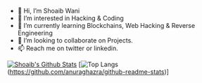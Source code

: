 - 👋 Hi, I’m Shoaib Wani
- 👀 I’m interested in Hacking & Coding
- 🌱 I’m currently learning Blockchains, Web Hacking & Reverse Engineering
- 💞️ I’m looking to collaborate on Projects.
- 📫 Reach me on twitter or linkedin.


[![Shoaib's Github Stats](https://github-readme-stats.vercel.app/api?username=Pyloris)](https://github.com/anuraghazra/github-readme-stats)
[![Top Langs](https://github-readme-stats.vercel.app/api/top-langs/?username=Pyloris&theme=tokyonight)(https://github.com/anuraghazra/github-readme-stats)]
